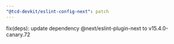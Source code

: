 ```yaml
---
"@tcd-devkit/eslint-config-next": patch
---
```


fix(deps): update dependency @next/eslint-plugin-next to v15.4.0-canary.72
